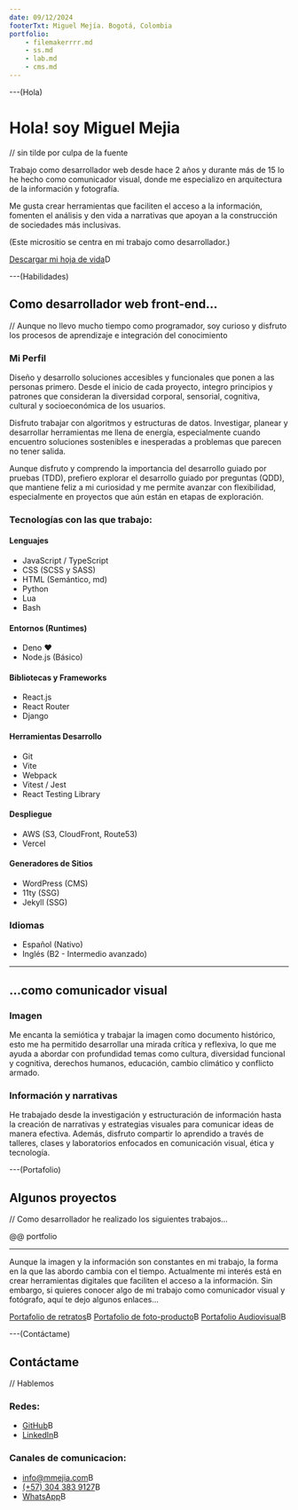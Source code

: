 ```yaml
---
date: 09/12/2024
footerTxt: Miguel Mejía. Bogotá, Colombia
portfolio:
    - filemakerrrr.md
    - ss.md
    - lab.md
    - cms.md
---
```


---(Hola)

# Hola! soy Miguel Mejia

// sin tilde por culpa de la fuente

Trabajo como desarrollador web desde hace 2 años y durante más de 15 lo he hecho como comunicador visual, donde me especializo en arquitectura de la información y fotografía.

Me gusta crear herramientas que faciliten el acceso a la información, fomenten el análisis y den vida a narrativas que apoyan a la construcción de sociedades más inclusivas.

(Este micrositio se centra en mi trabajo como desarrollador.)

[Descargar mi hoja de vida](/assets/pdf/MiguelMejia-CV_ES.pdf)D

---(Habilidades)

## Como desarrollador web front-end...

// Aunque no llevo mucho tiempo como programador, soy curioso y disfruto los procesos de aprendizaje e integración del conocimiento

### Mi Perfil

Diseño y desarrollo soluciones accesibles y funcionales que ponen a las personas primero. Desde el inicio de cada proyecto, integro principios y patrones que consideran la diversidad corporal, sensorial, cognitiva, cultural y socioeconómica de los usuarios.

Disfruto trabajar con algoritmos y estructuras de datos. Investigar, planear y desarrollar herramientas me llena de energía, especialmente cuando encuentro soluciones sostenibles e inesperadas a problemas que parecen no tener salida.

Aunque disfruto y comprendo la importancia del desarrollo guiado por pruebas (TDD), prefiero explorar el desarrollo guiado por preguntas (QDD), que mantiene feliz a mi curiosidad y me permite avanzar con flexibilidad, especialmente en proyectos que aún están en etapas de exploración.

### Tecnologías con las que trabajo:

#### Lenguajes

-   JavaScript / TypeScript
-   CSS (SCSS y SASS)
-   HTML (Semántico, md)
-   Python
-   Lua
-   Bash

#### Entornos (Runtimes)

-   Deno ❤️
-   Node.js (Básico)

#### Bibliotecas y Frameworks

-   React.js
-   React Router
-   Django

#### Herramientas Desarrollo

-   Git
-   Vite
-   Webpack
-   Vitest / Jest
-   React Testing Library

#### Despliegue

-   AWS (S3, CloudFront, Route53)
-   Vercel

#### Generadores de Sitios

-   WordPress (CMS)
-   11ty (SSG)
-   Jekyll (SSG)

### Idiomas

- Español (Nativo)
- Inglés (B2 - Intermedio avanzado)
---

## ...como comunicador visual

### Imagen

Me encanta la semiótica y trabajar la imagen como documento histórico, esto me ha permitido desarrollar una mirada crítica y reflexiva, lo que me ayuda a abordar con profundidad temas como cultura, diversidad funcional y cognitiva, derechos humanos, educación, cambio climático y conflicto armado.

### Información y narrativas

He trabajado desde la investigación y estructuración de información hasta la creación de narrativas y estrategias visuales para comunicar ideas de manera efectiva. Además, disfruto compartir lo aprendido a través de talleres, clases y laboratorios enfocados en comunicación visual, ética y tecnología.

---(Portafolio)

## Algunos proyectos

// Como desarrollador he realizado los siguientes trabajos...

@@ portfolio

---

Aunque la imagen y la información son constantes en mi trabajo, la forma en la que las abordo cambia con el tiempo. Actualmente mi interés está en crear herramientas digitales que faciliten el acceso a la información. Sin embargo, si quieres conocer algo de mi trabajo como comunicador visual y fotógrafo, aquí te dejo algunos enlaces...

[Portafolio de retratos](https://mmejia.com)B
[Portafolio de foto-producto](https://producto.mmejia.com)B
[Portafolio Audiovisual](https://audiovisual.mmejia.com)B

---(Contáctame)

## Contáctame

// Hablemos

### Redes:

-   [GitHub](https://github.com/dothedada)B
-   [LinkedIn](https://www.linkedin.com/in/-mmejia/)B

### Canales de comunicacion:

-   [info@mmejia.com](mailto:info@mmejia.com)B
-   [(+57) 304 383 9127](tel:3043839127)B
-   [WhatsApp](https://wa.me/573043839127)B
